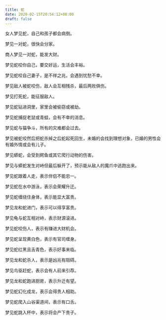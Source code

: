 ```yaml
---
title: 蛇
date: 2020-02-15T20:54:12+08:00
draft: false
---
```


女人梦见蛇，自己和孩子都会病倒。


梦见一对蛇，很快会分家。


商人梦见一对蛇，能发大财。


梦见蛇咬你自己，要交好运，生活会丰裕。


梦见蛇咬自己妻子，是不祥之兆，会遇到忧愁不幸。


梦见敌人被蛇咬伤，敌人会互相残杀，最后两败俱伤。


梦见打死蛇，能征服敌人。


梦见蛇钻进洞里，家里会被偷窃或被劫。


梦见蛇捕捉老鼠或青蛙，会有不幸的消息。


梦见蛇与猫争斗，所有的灾难都会过去。


梦见被蛇咬然后把蛇杀掉之后蛇起死回生，未婚的会找到理想对象，已婚的男性会有婚外情或会有儿子。


梦见蟒蛇，会受到鳄鱼或其它爬行动物的伤害。


梦见与蟒蛇发生对峙但最后躲开了，预示能从敌人的魔爪中逃跑出来。


梦见蛇跟着人走，表示伴侣不能忠一。


梦见蛇在水中游泳，表示会荣耀升迁。


梦见蛇缠绕住身体，表示能显大富贵。


梦见龙和蛇进门，表示可以得享富贵。


梦见龟与蛇互相对峙，表示财源滚进。


梦见蛇咬伤人，表示有赚进大财机会。


梦见蛇呈现黄白色，表示有官司缠身。


梦见蛇红黑且舌青色，表示好事来临。


梦见龙和蛇杀人，表示是凶兆有阻碍。


梦见鸟驱赶蛇，表示会有人前来引荐。


梦见龙和蛇跑进厨房，表示升迁有望。


梦见蛇幻化成龙，表示会得贵人相助。


梦见蛇爬入山谷渠道间，表示有口舌。


梦见蛇跳入杯中，表示将会产下贵子。

